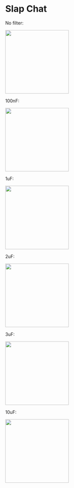 # Slap Chat

No filter:

<img src="https://raw.githubusercontent.com/wes06/slap-chat/master/Electronics/RCFilter-Scope/no%20cap.png" height="200px;"></img>

100nF:

<img src="https://raw.githubusercontent.com/wes06/slap-chat/master/Electronics/RCFilter-Scope/0%2C1uF%202.png" height="200px;"></img>



1uF:

<img src="https://raw.githubusercontent.com/wes06/slap-chat/master/Electronics/RCFilter-Scope/1uF.png" height="200px;"></img>

2uF:

<img src="https://raw.githubusercontent.com/wes06/slap-chat/master/Electronics/RCFilter-Scope/2uF.png" height="200px;"></img>

3uF:

<img src="https://raw.githubusercontent.com/wes06/slap-chat/master/Electronics/RCFilter-Scope/3uF.png" height="200px;"></img>

10uF:

<img src="https://raw.githubusercontent.com/wes06/slap-chat/master/Electronics/RCFilter-Scope/10uF.png" height="200px;"></img>